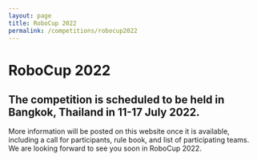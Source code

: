 ```yaml
---
layout: page
title: RoboCup 2022
permalink: /competitions/robocup2022
---
```


# RoboCup 2022
## The competition is scheduled to be held in Bangkok, Thailand in 11-17 July 2022.
More information will be posted on this website once it is available, including a call for participants, rule book, and list of participating teams. We are looking forward to see you soon in RoboCup 2022.
